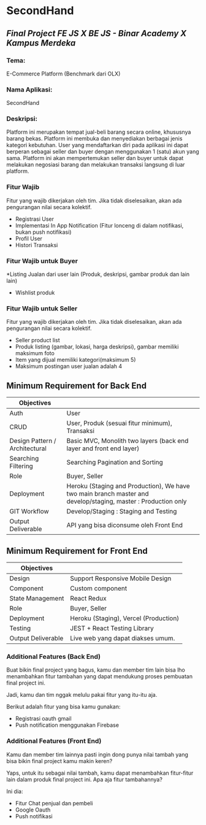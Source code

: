 # SecondHand
## _Final Project FE JS X BE JS - Binar Academy X Kampus Merdeka_

### Tema:
E-Commerce Platform (Benchmark dari OLX)

### Nama Aplikasi:
SecondHand

### Deskripsi:
Platform ini merupakan tempat jual-beli barang secara online, khususnya barang bekas. Platform ini membuka dan menyediakan berbagai jenis
kategori kebutuhan. User yang mendaftarkan diri pada aplikasi ini dapat berperan sebagai seller dan buyer dengan menggunakan 1 (satu) akun
yang sama. Platform ini akan mempertemukan seller dan buyer untuk dapat melakukan negosiasi barang dan melakukan transaksi langsung di luar
platform.

### Fitur Wajib
Fitur yang wajib dikerjakan oleh tim. Jika tidak diselesaikan, akan ada
pengurangan nilai secara kolektif.
- Registrasi User
- Implementasi In App Notification (Fitur lonceng di dalam notifikasi, bukan push notifikasi)
- Profil User
- Histori Transaksi

### Fitur Wajib untuk Buyer
*Listing Jualan dari user lain (Produk, deskripsi, gambar produk dan lain
lain)
- Wishlist produk

### Fitur Wajib untuk Seller
Fitur yang wajib dikerjakan oleh tim. Jika tidak diselesaikan, akan ada
pengurangan nilai secara kolektif.
- Seller product list
- Produk listing (gambar, lokasi, harga deskripsi), gambar memiliki maksimum foto
- Item yang dijual memiliki kategori(maksimum 5)
- Maksimum postingan user jualan adalah 4

## Minimum Requirement for Back End

| Objectives |  |
| ------ | ------ |
| Auth | User |
| CRUD | User, Produk (sesuai fitur minimum), Transaksi |
| Design Pattern / Architectural | Basic MVC, Monolith two layers (back end layer and front end layer) |
| Searching Filtering | Searching Pagination and Sorting |
| Role | Buyer, Seller |
| Deployment | Heroku (Staging and Production), We have two main branch master and develop/staging, master : Production only |
| GIT Workflow | Develop/Staging : Staging and Testing |
| Output Deliverable | API yang bisa diconsume oleh Front End |

## Minimum Requirement for Front End

| Objectives |  |
| ------ | ------ |
| Design | Support Responsive Mobile Design |
| Component | Custom component |
| State Management | React Redux |
| Role | Buyer, Seller |
| Deployment | Heroku (Staging), Vercel (Production) |
| Testing | JEST + React Testing Library |
| Output Deliverable | Live web yang dapat diakses umum. |

### Additional Features (Back End)
Buat bikin final project yang bagus, kamu dan member tim lain bisa lho
menambahkan fitur tambahan yang dapat mendukung proses pembuatan
final project ini.

Jadi, kamu dan tim nggak melulu pakai fitur yang itu-itu aja.

Berikut adalah fitur yang bisa kamu gunakan:
- Registrasi oauth gmail
- Push notification menggunakan Firebase

### Additional Features (Front End)
Kamu dan member tim lainnya pasti ingin dong punya nilai tambah yang
bisa bikin final project kamu makin keren?

Yaps, untuk itu sebagai nilai tambah, kamu dapat menambahkan fitur-fitur
lain dalam produk final project ini. Apa aja fitur tambahannya?

Ini dia:
- Fitur Chat penjual dan pembeli
- Google Oauth
- Push notifikasi
